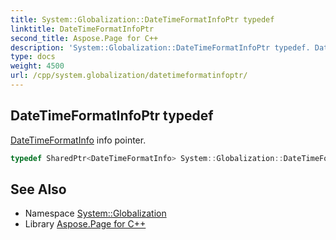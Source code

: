 ```yaml
---
title: System::Globalization::DateTimeFormatInfoPtr typedef
linktitle: DateTimeFormatInfoPtr
second_title: Aspose.Page for C++
description: 'System::Globalization::DateTimeFormatInfoPtr typedef. DateTimeFormatInfo info pointer in C++.'
type: docs
weight: 4500
url: /cpp/system.globalization/datetimeformatinfoptr/
---
```

## DateTimeFormatInfoPtr typedef


[DateTimeFormatInfo](../datetimeformatinfo/) info pointer.

```cpp
typedef SharedPtr<DateTimeFormatInfo> System::Globalization::DateTimeFormatInfoPtr
```

## See Also

* Namespace [System::Globalization](../)
* Library [Aspose.Page for C++](../../)
